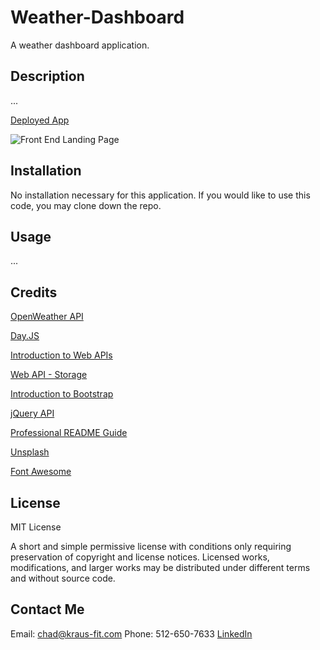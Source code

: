 # Weather-Dashboard
A weather dashboard application.

## Description

...

[Deployed App](https://chadkraus87.github.io/Weather-Dashboard)

![Front End Landing Page](assets/images/weatherapp.png)

## Installation

No installation necessary for this application. If you would like to use this code, you may clone down the repo.

## Usage

...

## Credits

[OpenWeather API](https://openweathermap.org/forecast5)

[Day.JS](https://day.js.org/)

[Introduction to Web APIs](https://developer.mozilla.org/en-US/docs/Learn/JavaScript/Client-side_web_APIs/Introduction)

[Web API - Storage](https://developer.mozilla.org/en-US/docs/Learn/JavaScript/Client-side_web_APIs/Introduction)

[Introduction to Bootstrap](https://getbootstrap.com/docs/4.1/getting-started/introduction/)

[jQuery API](https://api.jquery.com/)

[Professional README Guide](https://coding-boot-camp.github.io/full-stack/github/professional-readme-guide)

[Unsplash](https://unsplash.com/photos/ZVhm6rEKEX8)

[Font Awesome](https://fontawesome.com/)


## License

MIT License

A short and simple permissive license with conditions only requiring preservation of copyright and license notices. Licensed works, modifications, and larger works may be distributed under different terms and without source code.

## Contact Me

Email: chad@kraus-fit.com
Phone: 512-650-7633
[LinkedIn](https://www.linkedin.com/in/chadwick-kraus/)